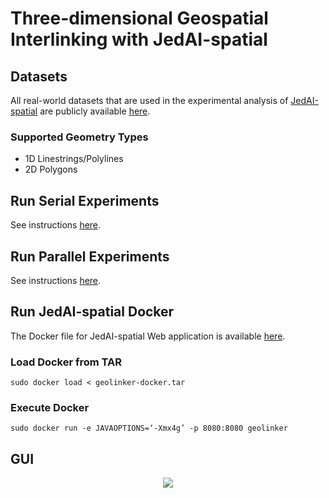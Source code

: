 # Three-dimensional Geospatial Interlinking with JedAI-spatial

## Datasets

All real-world datasets that are used in the experimental analysis of [JedAI-spatial](https://arxiv.org/abs/2205.01905) are publicly available [here](https://zenodo.org/record/6384164#.YnOkk1BByUk).

### Supported Geometry Types
- 1D Linestrings/Polylines
- 2D Polygons

## Run Serial Experiments

See instructions [here](serial/README.md).

## Run Parallel Experiments

See instructions [here](parallel/README.md).

## Run JedAI-spatial Docker

The Docker file for JedAI-spatial Web application is available [here](https://drive.google.com/file/d/11ZiiFgAh2kvcBURwTj6ozsLlAbdz3Qal/view?usp=sharing).

### Load Docker from TAR

	sudo docker load < geolinker-docker.tar 

### Execute Docker

	sudo docker run -e JAVAOPTIONS=‘-Xmx4g’ -p 8080:8080 geolinker
	

## GUI

<p  align="center">
<img  src="https://github.com/gpapadis/JedAI-spatial/blob/main/documentation/JS-gui.gif">
</p>

